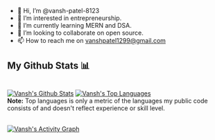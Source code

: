 - 👋 Hi, I’m @vansh-patel-8123
- 👀 I’m interested in entrepreneurship.
- 🌱 I’m currently learning MERN and DSA.
- 💞️ I’m looking to collaborate on open source.
- 📫 How to reach me on vanshpatel1299@gmail.com

<!---
vansh-patel-8123/vansh-patel-8123 is a ✨ special ✨ repository because its `README.md` (this file) appears on your GitHub profile.
You can click the Preview link to take a look at your changes.
--->



## My Github Stats 📊

  <br/>
    <a href="https://github.com/vansh-patel-8123/github-readme-stats"><img alt="Vansh's Github Stats" src="https://github-readme-stats.vercel.app/api?username=vansh-patel-8123&show_icons=true&count_private=true&theme=react&hide_border=true&bg_color=0D1117" /></a>
  <a href="https://github.com/vansh-patel-8123/github-readme-stats"><img alt="Vansh's Top Languages" src="https://github-readme-stats.vercel.app/api/top-langs/?username=vansh-patel-8123&langs_count=8&count_private=true&layout=compact&theme=react&hide_border=true&bg_color=0D1117" /></a>
  <br/>
  <b>Note:</b> Top languages is only a metric of the languages my public code consists of and doesn't reflect experience or skill level.

<br/>
<br/>

<a href="https://github.com/vansh-patel-8123/github-readme-activity-graph"><img alt="Vansh's Activity Graph" src="https://activity-graph.herokuapp.com/graph?username=vansh-patel-8123&bg_color=0D1117&color=5BCDEC&line=5BCDEC&point=FFFFFF&hide_border=true" /></a>

<br/>
<br/>

<!--
<p></p><img align="left" src="https://github-readme-stats.vercel.app/api/top-langs?username=vansh-patel-8123&show_icons=true&locale=en&layout=compact" alt="vansh-patel-8123" /></p>

<p>&nbsp;<img align="center" src="https://github-readme-stats.vercel.app/api?username=vansh-patel-8123&show_icons=true&locale=en" alt="vansh-patel-8123" /></p>
<p><img align="center" src="https://github-readme-streak-stats.herokuapp.com/?user=vansh-patel-8123&" alt="vansh-patel-8123" /></p>
 -->
